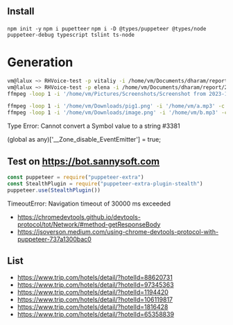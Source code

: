 ## Install
`npm init -y`
`npm i pupetteer`
`npm i -D @types/puppeteer @types/node puppeteer-debug typescript tslint ts-node`

# Generation
```sh
vm@lalux ~> RHVoice-test -p vitaliy -i /home/vm/Documents/dharam/report/20231123.txt -o a.mp3
vm@lalux ~> RHVoice-test -p elena -i /home/vm/Documents/dharam/report/20231123-2.txt -o b.mp3
ffmpeg -loop 1 -i '/home/vm/Pictures/Screenshots/Screenshot from 2023-11-23 09-54-21.png' -i '/home/vm/b.mp3' -c:v libx264 -tune stillimage -c:a aac -b:a 64k -pix_fmt yuv420p -shortest report_20231123_2.mp4

ffmpeg -loop 1 -i '/home/vm/Downloads/pig1.png' -i '/home/vm/a.mp3' -c:v libx264 -tune stillimage -c:a aac -b:a 64k -pix_fmt yuv420p -shortest male.mp4
ffmpeg -loop 1 -i '/home/vm/Downloads/image.png' -i '/home/vm/b.mp3' -c:v libx264 -tune stillimage -c:a aac -b:a 64k -pix_fmt yuv420p -shortest female.mp4

```
Type Error: Cannot convert a Symbol value to a string #3381

(global as any)['__Zone_disable_EventEmitter'] = true; 

## Test on https://bot.sannysoft.com
```js
const puppeteer = require("puppeteer-extra") 
const StealthPlugin = require("puppeteer-extra-plugin-stealth") 
puppeteer.use(StealthPlugin())
```

TimeoutError: Navigation timeout of 30000 ms exceeded
- https://chromedevtools.github.io/devtools-protocol/tot/Network/#method-getResponseBody
- https://jsoverson.medium.com/using-chrome-devtools-protocol-with-puppeteer-737a1300bac0

## List
- https://www.trip.com/hotels/detail/?hotelId=88620731
- https://www.trip.com/hotels/detail/?hotelId=97345363
- https://www.trip.com/hotels/detail/?hotelId=1194420
- https://www.trip.com/hotels/detail/?hotelId=106119817
- https://www.trip.com/hotels/detail/?hotelId=1816428
- https://www.trip.com/hotels/detail/?hotelId=65358839

